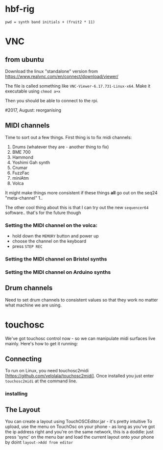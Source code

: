 # hbf-rig

```
pwd = synth band initials + (fruit2 * 11)
```



# VNC

## from ubuntu

Download the linux "standalone" version from https://www.realvnc.com/en/connect/download/viewer/

The file is called something like `VNC-Viewer-6.17.731-Linux-x64`. Make it executable using `chmod a+x`

Then you should be able to connect to the rpi. 


#2017, August: reorganising 

## MIDI channels

Time to sort out a few things. First thing is to fix midi channels: 

1. Drums (whatever they are - another thing to fix)
2. BME 700
3. Hammond
6. Yoshimi Gah synth
7. Crumar
13. FuzzFac
15. miniAtm
16. Volca

It might make things more consistent if these things **all** go out on the seq24 "meta-channel" 1..

The other cool thing about this is that I can try out the new `sequencer64` software.. that's for the future though

### Setting the MIDI channel on the volca: 

- hold down the `MEMORY` button and power up
- choose the channel on the keyboard
- press `STEP REC`

### Setting the MIDI channel on Bristol synths


### Setting the MIDI channel on Arduino synths


## Drum channels

Need to set drum channels to consistent values so that they work no matter what machine we are using. 


# touchosc

We've got touchosc control now - so we can manipulate midi surfaces live mainly. Here's how to get it running: 

## Connecting

To run on Linux, you need touchosc2midi [https://github.com/velolala/touchosc2midi]. Once installed you just enter `touchosc2midi` at the command line.

### installing

## The Layout

You can create a layout using TouchOSCEditor.jar - it's pretty intuitive
To upload, use the menu on TouchOsc on your phone - as long as you've got the ip address right and you're on the same network, this is a doddle: just press 'sync' on the menu bar and  load the current layout onto your phone by doint `layout->Add from editor` 




